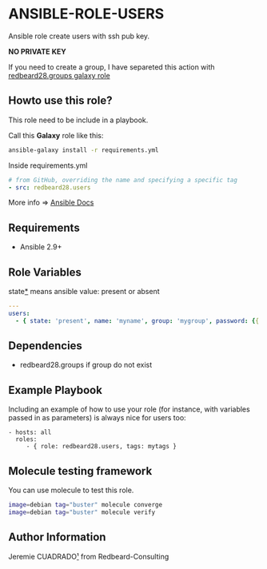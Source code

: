 ANSIBLE-ROLE-USERS
==================

Ansible role create users with ssh pub key. 

**NO PRIVATE KEY**

If you need to create a group, I have separeted this action with [redbeard28.groups galaxy role](https://github.com/redbeard28/ansible-role-groups)

## Howto use this role?
This role need to be include in a playbook. 

Call this **Galaxy** role  like this:

````bash
ansible-galaxy install -r requirements.yml 
````

Inside requirements.yml
````yaml
# from GitHub, overriding the name and specifying a specific tag
- src: redbeard28.users
````

More info => [Ansible Docs](https://docs.ansible.com/ansible-container/roles/access.html)

## Requirements

 * Ansible 2.9+


Role Variables
--------------
state[*](https://docs.ansible.com/ansible/latest/modules/user_module.html) means ansible value: present or absent
```yaml
---
users:
  - { state: 'present', name: 'myname', group: 'mygroup', password: {{ vault_password | password_hash('sha512') }}, key: {{ vault_ssh_pub_key }}, shell: '/bin/ksh', homepath: '/home' }
```

Dependencies
------------

 * redbeard28.groups if group do not exist

Example Playbook
----------------

Including an example of how to use your role (for instance, with variables passed in as parameters) is always nice for users too:

    - hosts: all
      roles:
         - { role: redbeard28.users, tags: mytags }


Molecule testing framework
--------------------------

You can use molecule to test this role.
```bash
image=debian tag="buster" molecule converge 
image=debian tag="buster" molecule verify 
```

Author Information
------------------

Jeremie CUADRADO[¹](mailto:info@redbeard-consulting.fr) from Redbeard-Consulting
